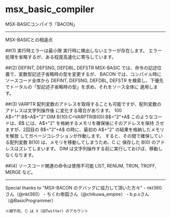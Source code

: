 # msx_basic_compiler
MSX-BASICコンパイラ「BACON」

-------------------------------------------------------------------------------
MSX-BASICとの相違点

##(1) 実行時エラーは最小限
	実行時に検出しないエラーが存在します。 
	エラー処理を省略するが、ある程度高速化に寄与しています。

##(2) DEFINT, DEFSNG, DEFDBL, DEFSTR
	MSX-BASIC では、命令の記述位置で、変数型記述子省略時の型を変更するが、
	BACON では、コンパイル時にソースコード全体から DEFINT, DEFSNG, DEFDBL, DEFSTR
	を検索し、下優先でトータルの「型記述子省略時の型」を求め、それをソース全体に
	適用します。

##(3) VARPTR
	配列変数のアドレスを取得することも可能ですが、配列変数のアドレスは文字列操作後
	に変化する場合があります。
	100 A$="1":B$=A$+"2":DIM B(10):C=VARPTR(B(0)):B$="2"+A$
	このようなコードは、B$ には、A$+"2" を格納するメモリを確保後にそのアドレスを保持
	させますが、2回目の B$="2"+A$ の時に、最初の A$+"2" の結果を格納したメモリを解放
	してガベージコレクションが作動します。
	すると、その間で確保している配列変数 B(10) は、メモリを移動してしまうため、C に
	保存した B(0) のアドレスはズレてしまいます。
	DIM は文字列操作する前に実行しておけば、移動しなくなります。

##(4) ソースコード関連の命令は使用不可能
	LIST, RENUM, TRON, TROFF, MERGE など。

-------------------------------------------------------------------------------
Special thanks to "MSX-BACON のデバッグに協力して頂いた方々"
	- nkt360さん（@nkt360）
	- ちくわ帝国さん（@chikuwa_empire）
	- b.p.sさん（@BasicProgrammer）

	※順不同、（）は X（旧Twitter）のアカウント
